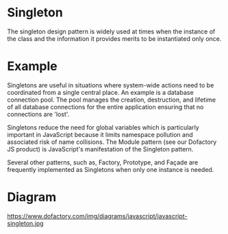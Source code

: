 # Singleton 

The singleton design pattern is widely used at times when the instance of the class and the information it provides merits to be instantiated only once.

# Example

Singletons are useful in situations where system-wide actions need to be coordinated from a single central place. An example is a database connection pool. The pool manages the creation, destruction, and lifetime of all database connections for the entire application ensuring that no connections are 'lost'.

Singletons reduce the need for global variables which is particularly important in JavaScript because it limits namespace pollution and associated risk of name collisions. The Module pattern (see our Dofactory JS product) is JavaScript's manifestation of the Singleton pattern.

Several other patterns, such as, Factory, Prototype, and Façade are frequently implemented as Singletons when only one instance is needed. 

# Diagram

https://www.dofactory.com/img/diagrams/javascript/javascript-singleton.jpg
